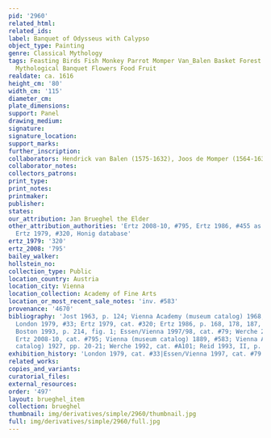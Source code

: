 ```yaml
---
pid: '2960'
related_html: 
related_ids: 
label: Banquet of Odysseus with Calypso
object_type: Painting
genre: Classical Mythology
tags: Feasting Birds Fish Monkey Parrot Momper Van_Balen Basket Forest Nude Putti
  Mythological Banquet Flowers Food Fruit
realdate: ca. 1616
height_cm: '80'
width_cm: '115'
diameter_cm: 
plate_dimensions: 
support: Panel
drawing_medium: 
signature: 
signature_location: 
support_marks: 
further_inscription: 
collaborators: Hendrick van Balen (1575-1632), Joos de Momper (1564-1635)
collaborator_notes: 
collectors_patrons: 
print_type: 
print_notes: 
printmaker: 
publisher: 
states: 
our_attribution: Jan Brueghel the Elder
other_attribution_authorities: 'Ertz 2008-10, #795, Ertz 1986, #455 as Jan the Younger,
  Ertz 1979, #320, Honig database'
ertz_1979: '320'
ertz_2008: '795'
bailey_walker: 
hollstein_no: 
collection_type: Public
location_country: Austria
location_city: Vienna
location_collection: Academy of Fine Arts
location_or_most_recent_sale_notes: 'inv. #583'
provenance: '4670'
bibliography: 'Jost 1963, p. 124; Vienna Academy (museum catalog) 1968, p. 179/80;
  London 1979, #33; Ertz 1979, cat. #320; Ertz 1986, p. 168, 178, 187, cat. #455;
  Boston 1993, p. 214, fig. 1; Essen/Vienna 1997/98, cat. #79; Werche 2004, cat. #A104;
  Ertz 2008-10, cat. #795; Vienna (museum catalog) 1889, #583; Vienna Academy (museum
  catalog) 1927, pp. 20-21; Werche 1992, cat. #A101; Reid 1993, II, p. 742'
exhibition_history: 'London 1979, cat. #33|Essen/Vienna 1997, cat. #79'
related_works: 
copies_and_variants: 
curatorial_files: 
external_resources: 
order: '497'
layout: brueghel_item
collection: brueghel
thumbnail: img/derivatives/simple/2960/thumbnail.jpg
full: img/derivatives/simple/2960/full.jpg
---
```

